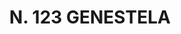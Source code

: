 ---
title: "N. 123 GENESTELA"
plant-name: "N. 123"
plant-number: "123"
plant-xml: "/assets/xml/plant123.xml"
plant-img1: "/assets/img/plant123_verso.jpg"
plant-img2: "/assets/img/plant123.jpg"
plant-title: "N. 123 GENESTELA"
plant-taxon-link: ""
plant-taxon-content: ""
layout: single-xml
---